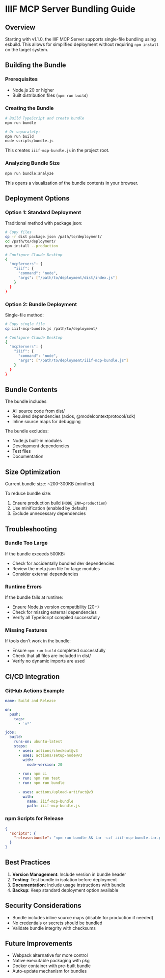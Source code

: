 # IIIF MCP Server Bundling Guide

## Overview

Starting with v1.1.0, the IIIF MCP Server supports single-file bundling using esbuild. This allows for simplified deployment without requiring `npm install` on the target system.

## Building the Bundle

### Prerequisites
- Node.js 20 or higher
- Built distribution files (`npm run build`)

### Creating the Bundle

```bash
# Build TypeScript and create bundle
npm run bundle

# Or separately:
npm run build
node scripts/bundle.js
```

This creates `iiif-mcp-bundle.js` in the project root.

### Analyzing Bundle Size

```bash
npm run bundle:analyze
```

This opens a visualization of the bundle contents in your browser.

## Deployment Options

### Option 1: Standard Deployment

Traditional method with package.json:

```bash
# Copy files
cp -r dist package.json /path/to/deployment/
cd /path/to/deployment/
npm install --production

# Configure Claude Desktop
{
  "mcpServers": {
    "iiif": {
      "command": "node",
      "args": ["/path/to/deployment/dist/index.js"]
    }
  }
}
```

### Option 2: Bundle Deployment

Single-file method:

```bash
# Copy single file
cp iiif-mcp-bundle.js /path/to/deployment/

# Configure Claude Desktop
{
  "mcpServers": {
    "iiif": {
      "command": "node",
      "args": ["/path/to/deployment/iiif-mcp-bundle.js"]
    }
  }
}
```

## Bundle Contents

The bundle includes:
- All source code from dist/
- Required dependencies (axios, @modelcontextprotocol/sdk)
- Inline source maps for debugging

The bundle excludes:
- Node.js built-in modules
- Development dependencies
- Test files
- Documentation

## Size Optimization

Current bundle size: ~200-300KB (minified)

To reduce bundle size:
1. Ensure production build (`NODE_ENV=production`)
2. Use minification (enabled by default)
3. Exclude unnecessary dependencies

## Troubleshooting

### Bundle Too Large

If the bundle exceeds 500KB:
- Check for accidentally bundled dev dependencies
- Review the meta.json file for large modules
- Consider external dependencies

### Runtime Errors

If the bundle fails at runtime:
- Ensure Node.js version compatibility (20+)
- Check for missing external dependencies
- Verify all TypeScript compiled successfully

### Missing Features

If tools don't work in the bundle:
- Ensure `npm run build` completed successfully
- Check that all files are included in dist/
- Verify no dynamic imports are used

## CI/CD Integration

### GitHub Actions Example

```yaml
name: Build and Release

on:
  push:
    tags:
      - 'v*'

jobs:
  build:
    runs-on: ubuntu-latest
    steps:
      - uses: actions/checkout@v3
      - uses: actions/setup-node@v3
        with:
          node-version: 20
      
      - run: npm ci
      - run: npm run test
      - run: npm run bundle
      
      - uses: actions/upload-artifact@v3
        with:
          name: iiif-mcp-bundle
          path: iiif-mcp-bundle.js
```

### npm Scripts for Release

```json
{
  "scripts": {
    "release:bundle": "npm run bundle && tar -czf iiif-mcp-bundle.tar.gz iiif-mcp-bundle.js"
  }
}
```

## Best Practices

1. **Version Management**: Include version in bundle header
2. **Testing**: Test bundle in isolation before deployment
3. **Documentation**: Include usage instructions with bundle
4. **Backup**: Keep standard deployment option available

## Security Considerations

- Bundle includes inline source maps (disable for production if needed)
- No credentials or secrets should be bundled
- Validate bundle integrity with checksums

## Future Improvements

- Webpack alternative for more control
- Native executable packaging with pkg
- Docker container with pre-built bundle
- Auto-update mechanism for bundles